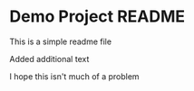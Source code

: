 # Demo Project README

This is a simple readme file

Added additional text

I hope this isn't much of a problem